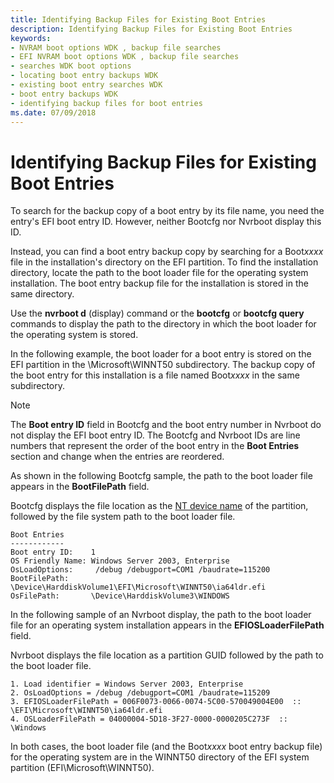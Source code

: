 ```yaml
---
title: Identifying Backup Files for Existing Boot Entries
description: Identifying Backup Files for Existing Boot Entries
keywords:
- NVRAM boot options WDK , backup file searches
- EFI NVRAM boot options WDK , backup file searches
- searches WDK boot options
- locating boot entry backups WDK
- existing boot entry searches WDK
- boot entry backups WDK
- identifying backup files for boot entries
ms.date: 07/09/2018
---
```


# Identifying Backup Files for Existing Boot Entries

To search for the backup copy of a boot entry by its file name, you need the entry's EFI boot entry ID. However, neither Bootcfg nor Nvrboot display this ID.

Instead, you can find a boot entry backup copy by searching for a Boot*xxxx* file in the installation's directory on the EFI partition. To find the installation directory, locate the path to the boot loader file for the operating system installation. The boot entry backup file for the installation is stored in the same directory.

Use the **nvrboot d** (display) command or the **bootcfg** or **bootcfg query** commands to display the path to the directory in which the boot loader for the operating system is stored.

In the following example, the boot loader for a boot entry is stored on the EFI partition in the \\Microsoft\\WINNT50 subdirectory. The backup copy of the boot entry for this installation is a file named Boot*xxxx* in the same subdirectory.

> [!NOTE]
> The **Boot entry ID** field in Bootcfg and the boot entry number in Nvrboot do not display the EFI boot entry ID. The Bootcfg and Nvrboot IDs are line numbers that represent the order of the boot entry in the **Boot Entries** section and change when the entries are reordered.

As shown in the following Bootcfg sample, the path to the boot loader file appears in the **BootFilePath** field.

Bootcfg displays the file location as the [NT device name](../kernel/nt-device-names.md) of the partition, followed by the file system path to the boot loader file.

```
Boot Entries
------------
Boot entry ID:    1
OS Friendly Name: Windows Server 2003, Enterprise
OsLoadOptions:     /debug /debugport=COM1 /baudrate=115200
BootFilePath:     \Device\HarddiskVolume1\EFI\Microsoft\WINNT50\ia64ldr.efi
OsFilePath:       \Device\HarddiskVolume3\WINDOWS
```

In the following sample of an Nvrboot display, the path to the boot loader file for an operating system installation appears in the **EFIOSLoaderFilePath** field.

Nvrboot displays the file location as a partition GUID followed by the path to the boot loader file.

```
1. Load identifier = Windows Server 2003, Enterprise
2. OsLoadOptions = /debug /debugport=COM1 /baudrate=115209
3. EFIOSLoaderFilePath = 006F0073-0066-0074-5C00-570049004E00  ::  \EFI\Microsoft\WINNT50\ia64ldr.efi
4. OSLoaderFilePath = 04000004-5D18-3F27-0000-0000205C273F  :: \Windows
```

In both cases, the boot loader file (and the Boot*xxxx* boot entry backup file) for the operating system are in the WINNT50 directory of the EFI system partition (EFI\\Microsoft\\WINNT50).
